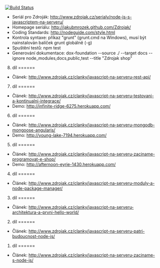 [![Build Status](https://travis-ci.org/JakubMrozek/Zdrojak.png)](https://travis-ci.org/JakubMrozek/Zdrojak)

* Seriál pro Zdroják: http://www.zdrojak.cz/serialy/node-js-s-javascriptem-na-serveru/
* Homepage seriálu: http://jakubmrozek.github.com/Zdrojak/
* Coding Standards: http://nodeguide.com/style.html
* Kontrola syntaxe: příkaz "grunt" (grunt.cmd na Windows), musí být nainstalován balíček grunt globálně (-g)
* Spuštění testů: npm test
* Generování dokumentace: dox-foundation --source ./ --target docs --ignore node_modules,docs,public,test --title "Zdrojak shop"

8. díl
======
* Článek: http://www.zdrojak.cz/clanky/javascript-na-serveru-rest-api/

7. díl
======
* Článek: http://www.zdrojak.cz/clanky/javascript-na-serveru-testovani-a-kontinualni-integrace/
* Demo: http://infinite-ridge-6275.herokuapp.com/

6. díl
======
* Článek: http://www.zdrojak.cz/clanky/javascript-na-serveru-mongodb-mongoose-angularjs/
* Demo: http://young-lake-7194.herokuapp.com/

5. díl
======
* Článek: http://www.zdrojak.cz/clanky/javascript-na-serveru-zaciname-programovat-e-shop/
* Demo: http://afternoon-eyrie-1430.herokuapp.com/ 

4. díl
======
* Článek: http://www.zdrojak.cz/clanky/javascript-na-serveru-moduly-a-node-package-manager/

3. díl
======
* Článek: http://www.zdrojak.cz/clanky/javascript-na-serveru-architektura-a-prvni-hello-world/

2. díl
======
* Článek: http://www.zdrojak.cz/clanky/javascript-na-serveru-patri-budoucnost-node-js/

1. díl
======
* Článek: http://www.zdrojak.cz/clanky/javascript-na-serveru-zaciname-s-node-js/



